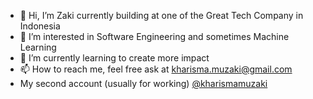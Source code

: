 - 👋  Hi, I’m Zaki currently building at one of the Great Tech Company in Indonesia
- 👀  I’m interested in Software Engineering and sometimes Machine Learning
- 🌱  I’m currently learning to create more impact
- 📫  How to reach me, feel free ask at kharisma.muzaki@gmail.com
-  My second account (usually for working) [@kharismamuzaki](https://github.com/kharismamuzaki)

<!---
kharismamuzaki/kharismamuzaki is a ✨ special ✨ repository because its `README.md` (this file) appears on your GitHub profile.
You can click the Preview link to take a look at your changes.
--->
